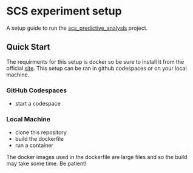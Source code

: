 # SCS experiment setup

A setup guide to run the [scs_predictive_analysis](https://github.com/AllisonOge/scs_predictive_analysis) project.

## Quick Start
The requirments for this setup is docker so be sure to install it from the official [site](https://docs.docker.com/engine/install/). This setup can be ran in github codespaces or on your local machine.

### GitHub Codespaces
- start a codespace

### Local Machine
- clone this repository
- build the dockerfile
- run a container

The docker images used in the dockerfile are large files and so the build may take some time. Be patient!
